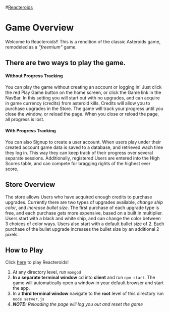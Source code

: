 #[Reacteroids](https://project3-reacteroids.herokuapp.com)
# Game Overview

Welcome to Reacteroids!! This is a rendition of the classic Asteroids game, remodeled as a _"freemium"_ game. 

## There are two ways to play the game.

#### Without Progress Tracking
You can play the game without creating an account or logging in! Just click the red Play Game button on the home screen, or click the Game link in the NavBar. In this setting you will start out with no upgrades, and can acquire in game currency (credits) from asteroid kills. Credits will allow you to purchase upgrades in the Store. The game will track your progress until you close the window, or reload the page. When you close or reload the page, all progress is lost.

#### With Progress Tracking
You can also Signup to create a user account. When users play under their created account game data is saved to a database, and retrieved wach time they log in. This way they can keep track of their progress over several separate sessions. Additionally, registered Users are entered into the High Scores table, and can compete for bragging rights of the highest ever score.

## Store Overview
The store allows Users who have acquired enough credits to purchase upgrades. Currently there are two types of upgrades available, _change ship color_, and _increase bullet size_. The first purchase of each upgrade type is free, and each purchase gets more expensive, based on a built in multiplier. Users start with a black and white ship, and can change the color between 3 choices of color ways. Users also start with a default bullet size of 2. Each purchase of the bullet upgrade increases the bullet size by an additional 2 pixels. 

## How to Play

Click [here](https://project3-reacteroids.herokuapp.com) to play Reacteroids!

1. At any directory level, run `mongod`
1. **In a separate terminal window** cd into **client** and run `npm start`. The game will automatically open a window in your default browser and start the app.
1. In a **third terminal window** navigate to the **root** level of this directory run `node server.js`
1. _**NOTE:** Reloading the page will log you out and reset the game_

